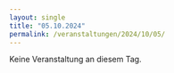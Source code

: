 ```yaml
---
layout: single
title: "05.10.2024"
permalink: /veranstaltungen/2024/10/05/
---
```


Keine Veranstaltung an diesem Tag.
